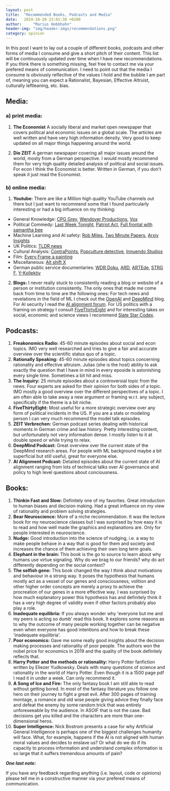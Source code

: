 ```yaml
---
layout: post
title:  "Recommended Books, Podcasts and Media"
date:   2019-10-20 23:01:30 +0200
author:     "Marius Hobbhahn"
header-img: "img/header-imgs/recommendations.png"
category: opinion
---
```


In this post I want to lay out a couple of different books, podcasts and other forms of media I consume and give a short pitch of their content. This list will be continuously updated over time when I have new recommendations. If you think there is something missing, feel free to contact me via your prefered means of communication. I need to point out that the media I consume is obviously reflective of the values I hold and the bubble I am part of, meaning you can expect a Rationalist, Bayesian, Effective Altruist, culturally leftleaning, etc. bias.

## **Media:**

### a) print media:

1. **The Economist** A socially liberal and market open newspaper that covers political and economic issues on a global scale. The articles are well written and have very high information density. Very good to keep updated on all major things happening around the world.

2. **Die ZEIT** A german newspaper covering all major issues around the world, mosty from a German perspective. I would mostly recommend them for very high quality detailed analysis of political and social issues. For econ I think the Economist is better. Written in German, if you don't speak it just read the Economist. 

### b) online media: 

1. **Youtube:** There are like a Million high quality YouTube channels out there but I just want to recommend some that I found particularly interesting or had a big influence on my thinking: 
  * General Knowledge: <a href='https://www.youtube.com/user/CGPGrey'>CPG Grey</a>, <a href='https://www.youtube.com/user/Wendoverproductions'>Wendover Productions</a>, <a href='https://www.youtube.com/user/voxdotcom'>Vox</a>
  * Political Commedy: <a href='https://www.youtube.com/user/LastWeekTonight'>Last Week Tonight</a>, <a href='https://www.youtube.com/channel/UCarEovlrD9QY-fy-Z6apIDQ'>Patriot Act</a>,  <a href='https://www.youtube.com/channel/UC18vz5hUUqxbGvym9ghtX_w'>Full frontal with samantha bee</a>
  * Machine Learning and AI safety: <a href='https://www.youtube.com/channel/UCLB7AzTwc6VFZrBsO2ucBMg'>Rob Miles</a>, <a href='https://www.youtube.com/user/keeroyz'>Two Minute Papers</a>, <a href='https://www.youtube.com/channel/UCNIkB2IeJ-6AmZv7bQ1oBYg'>Arxiv Insights</a>
  * UK Politics: <a href='https://www.youtube.com/channel/UCSMqateX8OA2s1wsOR2EgJA'>TLDR news</a>
  * Cultural Analysis: <a href='https://www.youtube.com/user/ContraPoints'>ContraPoints</a>, <a href='https://www.youtube.com/user/rebelliouspixels'>Popculture detective</a>, <a href='https://www.youtube.com/channel/UC5fdssPqmmGhkhsJi4VcckA'>Innuendo Studios</a>
  * Film: <a href='https://www.youtube.com/user/everyframeapainting'>Every Frame a painting</a>
  * Miscellaneous: <a href='https://www.youtube.com/user/JaiWbio'>Alt shift X</a>
  * German public service documentaries: <a href='https://www.youtube.com/channel/UCUuab1dctZzN5ZmRmQnTzkg'>WDR Doku</a>, <a href='https://www.youtube.com/user/ARD'>ARD</a>, <a href='https://www.youtube.com/user/ARTEde'>ARTEde</a>, <a href='https://www.youtube.com/channel/UCfa7jJFYnn3P5LdJXsFkrjw'>STRG F</a>, <a href='https://www.youtube.com/channel/UCLoWcRy-ZjA-Erh0p_VDLjQ'>Y-Kollektiv</a>

2. **Blogs:** I never really stuck to consistently reading a blog or website of a person or institution consistently. The only ones that made me come back from time to time are the following ones: For tech news and revelations in the field of ML I check out the <a href='https://openai.com/blog/'>OpenAI</a> and <a href='https://deepmind.com/blog'>DeepMind</a> blog. For AI security I read the <a href='https://www.alignmentforum.org/'>AI alignment forum</a>. For US politics with a framing on strategy I consult <a href='https://fivethirtyeight.com/'>FiveThirtyEight</a> and for interesting takes on social, economic and science views I recommend <a href='https://slatestarcodex.com/'>Slate Star Codex</a>. 


## **Podcasts:**

1. **Freakonomics Radio:** 45-60 minute episodes about social and econ topics. IMO very well researched and tries to give a fair and accurate overview over the scientific status quo of a topic. 
2. **Rationally Speaking:** 45-60 minute episodes about topics concerning rationality and effective altruism. Julias (she is the host) ability to ask exactly the question that I have in mind in every eposide is astonishing every single time. Sometimes a bit hit and miss.
3. **The Inquiry:** 25 minute episodes about a controversial topic from the news. Four experts are asked for their opinion for both sides of a topic. IMO mostly a good overview over the different perspectives of a topic. I am often able to take away a new argument or framing w.r.t. any subject, specifically if the theme is a bit niche. 
4. **FiveThirtyEight:** Most useful for a more strategic overview over any form of political incidents in the US. If you are a stats or modeling person I can very much recommend the model talk episodes.
5. **ZEIT Verbrechen:** German podcast series dealing with historical moments in German crime and law history. Pretty interesting content, but unfortunately not very information dense. I mostly listen to it at double speed or while trying to relax. 
6. **DeepMind Podcast:** Great overview over the current state of the DeepMind research areas. For people with ML background maybe a bit superficial but still useful, great for everyone else. 
7. **AI Alignment Podcast:** Detailed episodes about the current state of AI alignment ranging from lots of technical talks over AI governance and policy to high level questions about conciousness. 


## **Books:**
1. **Thinkin Fast and Slow:** Definitely one of my favorites. Great introduction to human biases and decision making. Had a great influence on my view of rationality and problem solving strategies.
2. **Bear Neuroscience:** More of a niche recommendation. It was the lecture book for my neuroscience classes but I was surprised by how easy it is to read and how well made the graphics and explanations are. Only for people interested in neuroscience.
3. **Nudge:** Good introduction into the science of nudging, i.e. a way to make people behave in a way that is good for them and society and increases the chance of them achieving their own long term goals. 
4. **Elephant in the brain:** This book is the go to source to learn about why humans use virtue signaling. Why do we brag to our friends? why do act differently depending on the social context?
5. **The selfish gene:** This book changed the way I think about motivations and behaviour in a strong way. It poses the hypothesis that humans mostly act as a vessel of our genes and consciousness, volition and other higher order concepts are merely a proxy to achieve the procreation of our genes in a more effective way. I was surprised by how much explanatory power this hypothesis has and definitely think it has a very high degree of validity even if other factors probably also play a role. 
6. **Inadequate equilibria:** If you always wonder why 'everyone but me and my peers is acting so dumb' read this book. It explores some reasons as to why the outcome of many people working together can be negative even when everyone has good intentions and how to break these 'inadequate equilibria'. 
7. **Poor economics:** Gave me some really good insights about the decision making processes and rationality of poor people. The authors won the nobel price for economics in 2019 and the quality of the book definitely reflects that.
8. **Harry Potter and the methods or rationality:** Harry Potter fanfiction written by Eliezer Yudkowsky. Deals with many questions of science and rationality in the world of Harry Potter. Even though it is a 1500 page pdf I read it in under a week. Can only recommend it.
9. **A Song of Ice and Fire:** The only fantasy book I am still able to read without getting bored. In most of the fantasy literature you follow one hero on their journey to fight a great evil. After 300 pages of training montage, a romance and old wise people giving advice they finally face and defeat the enemy by some random trick that was entirely unforeseeable by the audience. In ASOIF that is not the case. Bad decisions get you killed and the characters are more than one-dimensional heros.
10. **Super Intelligence:** Nick Bostrom presents a case for why Artificial General Intelligence is perhaps one of the biggest challenges humanity will face. What, for example, happens if the AI is not aligned with human moral values and decides to enslave us? Or what do we do if its capacity to process information and understand complex information is so large that it suffers tremendous amounts of pain?


***One last note:***

If you have any feedback regarding anything (i.e. layout, code or opinions) please tell me in a constructive manner via your prefered means of communication.


